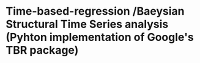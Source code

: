 # Time-based-regression /Baeysian Structural Time Series analysis (Pyhton implementation of Google's TBR package)
